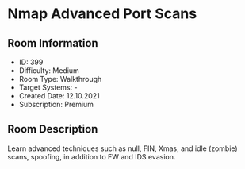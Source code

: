 ﻿# Nmap Advanced Port Scans

## Room Information
- ID: 399
- Difficulty: Medium
- Room Type: Walkthrough
- Target Systems: -
- Created Date: 12.10.2021
- Subscription: Premium

## Room Description
Learn advanced techniques such as null, FIN, Xmas, and idle (zombie) scans, spoofing, in addition to FW and IDS evasion.
